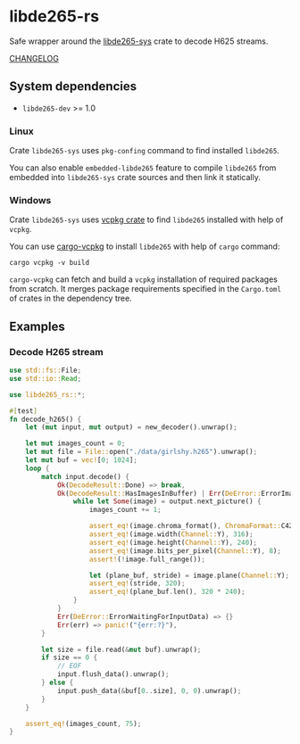 # libde265-rs

Safe wrapper around the [libde265-sys](https://github.com/Cykooz/libde265-sys)
crate to decode H625 streams.

[CHANGELOG](https://github.com/Cykooz/libde265-rs/blob/master/CHANGELOG.md)

## System dependencies

- `libde265-dev` >= 1.0

### Linux

Crate `libde265-sys` uses `pkg-confing` command to find installed `libde265`.

You can also enable `embedded-libde265` feature to compile `libde265` from
embedded into `libde265-sys` crate sources and then link it statically.

### Windows

Crate `libde265-sys` uses [vcpkg crate](https://crates.io/crates/vcpkg)
to find `libde265` installed with help of `vcpkg`.

You can use [cargo-vcpkg](https://crates.io/crates/cargo-vcpkg)
to install `libde265` with help of `cargo` command:

```shell
cargo vcpkg -v build
```

`cargo-vcpkg` can fetch and build a `vcpkg` installation of required
packages from scratch. It merges package requirements specified in
the `Cargo.toml` of crates in the dependency tree.

## Examples

### Decode H265 stream

```rust
use std::fs::File;
use std::io::Read;

use libde265_rs::*;

#[test]
fn decode_h265() {
    let (mut input, mut output) = new_decoder().unwrap();

    let mut images_count = 0;
    let mut file = File::open("./data/girlshy.h265").unwrap();
    let mut buf = vec![0; 1024];
    loop {
        match input.decode() {
            Ok(DecodeResult::Done) => break,
            Ok(DecodeResult::HasImagesInBuffer) | Err(DeError::ErrorImageBufferFull) => {
                while let Some(image) = output.next_picture() {
                    images_count += 1;

                    assert_eq!(image.chroma_format(), ChromaFormat::C420);
                    assert_eq!(image.width(Channel::Y), 316);
                    assert_eq!(image.height(Channel::Y), 240);
                    assert_eq!(image.bits_per_pixel(Channel::Y), 8);
                    assert!(!image.full_range());

                    let (plane_buf, stride) = image.plane(Channel::Y);
                    assert_eq!(stride, 320);
                    assert_eq!(plane_buf.len(), 320 * 240);
                }
            }
            Err(DeError::ErrorWaitingForInputData) => {}
            Err(err) => panic!("{err:?}"),
        }

        let size = file.read(&mut buf).unwrap();
        if size == 0 {
            // EOF
            input.flush_data().unwrap();
        } else {
            input.push_data(&buf[0..size], 0, 0).unwrap();
        }
    }

    assert_eq!(images_count, 75);
}
```
